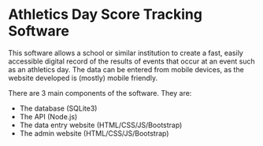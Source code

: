 # Athletics Day Score Tracking Software

This software allows a school or similar institution to create a fast, easily accessible digital record of the results of events that occur at an event such as an athletics day. The data can be entered from mobile devices, as the website developed is (mostly) mobile friendly.

There are 3 main components of the software. They are:
 - The database (SQLite3)
 - The API (Node.js)
 - The data entry website (HTML/CSS/JS/Bootstrap)
 - The admin website (HTML/CSS/JS/Bootstrap)
